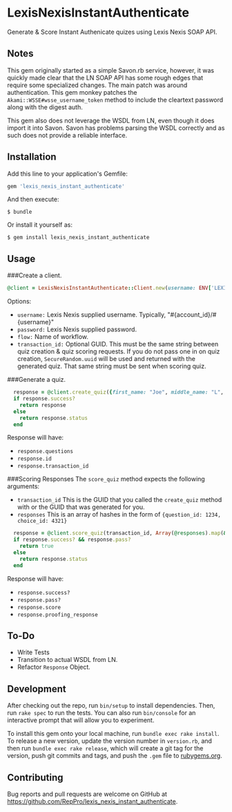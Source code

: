 # LexisNexisInstantAuthenticate

Generate & Score Instant Authenicate quizes using Lexis Nexis SOAP API.

## Notes

This gem originally started as a simple Savon.rb service, however, it was quickly made clear that the LN SOAP API has some rough edges that require some specialized changes.
The main patch was around authentication. This gem monkey patches the `Akami::WSSE#wsse_username_token` method to include the cleartext password along with the digest auth.

This gem also does not leverage the WSDL from LN, even though it does import it into Savon. Savon has problems parsing the WSDL correctly and as such does not provide a reliable interface.


## Installation

Add this line to your application's Gemfile:

```ruby
gem 'lexis_nexis_instant_authenticate'
```

And then execute:

    $ bundle

Or install it yourself as:

    $ gem install lexis_nexis_instant_authenticate

## Usage

###Create a client.
```ruby
@client = LexisNexisInstantAuthenticate::Client.new(username: ENV['LEXIS_UN'], password: ENV['LEXIS_PW'], flow: "LEXIS_FLOW", transaction_id: SecureRandom.uuid)
```

Options:
 * `username:` Lexis Nexis supplied username. Typically, "#{account_id}/#{username}"
 * `password:` Lexis Nexis supplied password.
 * `flow:` Name of workflow.
 * `transaction_id:` Optional GUID. This must be the same string between quiz creation & quiz scoring requests. If you do not pass one in on quiz creation, `SecureRandom.uuid` will be used and returned with the generated quiz. That same string must be sent when scoring quiz.

###Generate a quiz.
```ruby
  response = @client.create_quiz({first_name: "Joe", middle_name: "L", last_name: "Smith", ssn: "123456789", dob: {day: "01", month: "01", year: "1950"}})
  if response.success?
    return response
  else
    return response.status
  end
```

Response will have:
* `response.questions`
* `response.id`
* `response.transaction_id`

###Scoring Responses
The `score_quiz` method expects the following arguments:
* `transaction_id` This is the GUID that you called the `create_quiz` method with or the GUID that was generated for you.
* `responses` This is an array of hashes in the form of `{question_id: 1234, choice_id: 4321}`

```ruby
  response = @client.score_quiz(transaction_id, Array(@responses).map(&:with_indifferent_access))
  if response.success? && response.pass?
    return true
  else
    return response.status
  end
```

Response will have:
* `response.success?`
* `response.pass?`
* `response.score`
* `response.proofing_response`

## To-Do
* Write Tests
* Transition to actual WSDL from LN.
* Refactor `Response` Object.

## Development

After checking out the repo, run `bin/setup` to install dependencies. Then, run `rake spec` to run the tests. You can also run `bin/console` for an interactive prompt that will allow you to experiment.

To install this gem onto your local machine, run `bundle exec rake install`. To release a new version, update the version number in `version.rb`, and then run `bundle exec rake release`, which will create a git tag for the version, push git commits and tags, and push the `.gem` file to [rubygems.org](https://rubygems.org).


## Contributing

Bug reports and pull requests are welcome on GitHub at https://github.com/RepPro/lexis_nexis_instant_authenticate.

